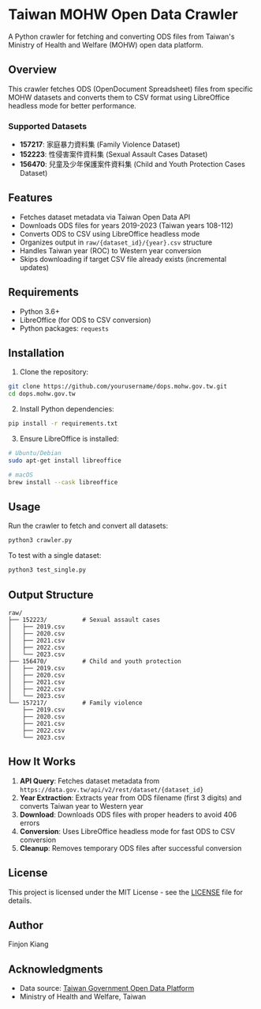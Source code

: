 # Taiwan MOHW Open Data Crawler

A Python crawler for fetching and converting ODS files from Taiwan's Ministry of Health and Welfare (MOHW) open data platform.

## Overview

This crawler fetches ODS (OpenDocument Spreadsheet) files from specific MOHW datasets and converts them to CSV format using LibreOffice headless mode for better performance.

### Supported Datasets

- **157217**: 家庭暴力資料集 (Family Violence Dataset)
- **152223**: 性侵害案件資料集 (Sexual Assault Cases Dataset)
- **156470**: 兒童及少年保護案件資料集 (Child and Youth Protection Cases Dataset)

## Features

- Fetches dataset metadata via Taiwan Open Data API
- Downloads ODS files for years 2019-2023 (Taiwan years 108-112)
- Converts ODS to CSV using LibreOffice headless mode
- Organizes output in `raw/{dataset_id}/{year}.csv` structure
- Handles Taiwan year (ROC) to Western year conversion
- Skips downloading if target CSV file already exists (incremental updates)

## Requirements

- Python 3.6+
- LibreOffice (for ODS to CSV conversion)
- Python packages: `requests`

## Installation

1. Clone the repository:
```bash
git clone https://github.com/yourusername/dops.mohw.gov.tw.git
cd dops.mohw.gov.tw
```

2. Install Python dependencies:
```bash
pip install -r requirements.txt
```

3. Ensure LibreOffice is installed:
```bash
# Ubuntu/Debian
sudo apt-get install libreoffice

# macOS
brew install --cask libreoffice
```

## Usage

Run the crawler to fetch and convert all datasets:

```bash
python3 crawler.py
```

To test with a single dataset:

```bash
python3 test_single.py
```

## Output Structure

```
raw/
├── 152223/          # Sexual assault cases
│   ├── 2019.csv
│   ├── 2020.csv
│   ├── 2021.csv
│   ├── 2022.csv
│   └── 2023.csv
├── 156470/          # Child and youth protection
│   ├── 2019.csv
│   ├── 2020.csv
│   ├── 2021.csv
│   ├── 2022.csv
│   └── 2023.csv
└── 157217/          # Family violence
    ├── 2019.csv
    ├── 2020.csv
    ├── 2021.csv
    ├── 2022.csv
    └── 2023.csv
```

## How It Works

1. **API Query**: Fetches dataset metadata from `https://data.gov.tw/api/v2/rest/dataset/{dataset_id}`
2. **Year Extraction**: Extracts year from ODS filename (first 3 digits) and converts Taiwan year to Western year
3. **Download**: Downloads ODS files with proper headers to avoid 406 errors
4. **Conversion**: Uses LibreOffice headless mode for fast ODS to CSV conversion
5. **Cleanup**: Removes temporary ODS files after successful conversion

## License

This project is licensed under the MIT License - see the [LICENSE](LICENSE) file for details.

## Author

Finjon Kiang

## Acknowledgments

- Data source: [Taiwan Government Open Data Platform](https://data.gov.tw)
- Ministry of Health and Welfare, Taiwan
